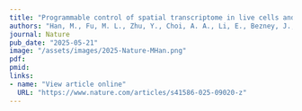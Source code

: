 ```yaml
---
title: "Programmable control of spatial transcriptome in live cells and neurons"
authors: "Han, M., Fu, M. L., Zhu, Y., Choi, A. A., Li, E., Bezney, J., Cai, S., Miles, L., Ma, Y., Qi, L. S."
journal: Nature
pub_date: "2025-05-21"
image: "/assets/images/2025-Nature-MHan.png"
pdf:
pmid:
links:
- name: "View article online"
  URL: "https://www.nature.com/articles/s41586-025-09020-z"
---
```

